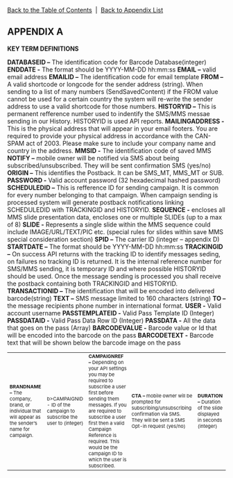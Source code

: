 <a href="/1.3/README.md">Back to the Table of Contents</a>&nbsp;&nbsp;|&nbsp;&nbsp;<a href="API_APPENDIX.md">Back to Appendix List</a>
<h2>APPENDIX A</h2>
<div class="text-2"><a id="appendix-b"></a><strong>KEY TERM DEFINITIONS</strong></div>

<table class="toc" style="font-size:11px;">
<tbody>
<tr>

<td><b>BRANDNAME –</b> The company, brand, or individual that will appear as the sender’s name for campaign.</td>
<td>b>CAMPAIGNID -</b> ID of the campaign to subscribe the user to (integer)</td>
<td><b>CAMPAIGNREF –</b> Depending on your API settings you may be required to subscribe a user first before sending them messages. If you are required to subscribe a user first then a valid Campaign Reference is required. This would be the campaign ID to which the user is subscribed.</td>
<td><b>CTA – </b> mobile owner will be prompted for subscribing/unsubscribing confirmation via SMS. They will be sent a SMS Opt-in request (yes/no)</td>
<td><b>DURATION –</b> Duration of the slide displayed in seconds (integer)</td>

</tr>

<b>DATABASEID –</b> The identification code for Barcode Database(integer)
<b>ENDDATE -</b> The format should be YYYY-MM-DD hh:mm:ss</li>
<b>EMAIL –</b> valid email address</li>
<b>EMAILID –</b> The identification code for email template</li>
<b>FROM –</b> A valid shortcode or longcode for the sender address (string). When sending to a list of many numbers (SendSavedContent) if the FROM value cannot be used for a certain country the system will re-write the sender address to use a valid shortcode for those numbers.
<b>HISTORYID –</b> This is permanent refference number used to indentify the SMS/MMS messae sending in our History. HISTORYID is used API reports.
<b>MAILINGADDRESS -</b> This is the physical address that will appear in your email footers. You are required to provide your physical address in accordance with the CAN-SPAM act of 2003. Please make sure to include your company name and country in the address.
<b>MMSID -</b> The identification code of saved MMS
<b>NOTIFY –</b> mobile owner will be notified via SMS about being subscribed/unsubscribed. They will be sent confirmation SMS (yes/no)
<b>ORIGIN –</b> This identifies the Postback. It can be SMS_MT, MMS_MT or SUB.
<b>PASSWORD -</b> Valid account password (32 hexadecimal hashed password)
<b>SCHEDULEDID –</b> This is refference ID for sending campaign. It is common for every number belonging to that campaign. When campaign sending is processed system will generate postback notifications linking SCHEDULEDID with TRACKINGID and HISTORYID.
<b>SEQUENCE -</b> encloses all MMS slide presentation data, encloses one or multiple SLIDEs (up to a max of 8)
<b>SLIDE -</b> Represents a single slide within the MMS sequence could include IMAGE/URL/TEXT/PIC etc. (special rules for slides within save MMS special consideration section)
<b>SPID –</b> The carrier ID (integer – appendix D)
<b>STARTDATE –</b> The format should be YYYY-MM-DD hh:mm:ss
<b>TRACKINGID –</b> On success API returns with the tracking ID to identify messages seding, on failures no tracking ID is returned. It is the internal reference number for SMS/MMS sending, it is temporary ID and where possible HISTORYID should be used. Once the message sending is processed you shall receive the postback containing both TRACKINGID and HISTORYID.
<b>TRANSACTIONID –</b> The identification that will be encoded into delivered barcode(string)
<b>TEXT –</b> SMS message limited to 160 characters (string)</li>
<b>TO –</b> the message recipients phone number in international format.
<b>USER -</b> Valid account username
<b>PASSTEMPLATEID -</b> Valid Pass Template ID (Integer)
<b>PASSDATAID -</b> Valid Pass Data Row ID (Integer)
<b>PASSDATA -</b> All the data that goes on the pass (Array)
<b>BARCODEVALUE -</b> Barcode value or Id that will be encoded into the barcode on the pass
<b>BARCODETEXT -</b> Barcode text that will be shown below the barcode image on the pass

